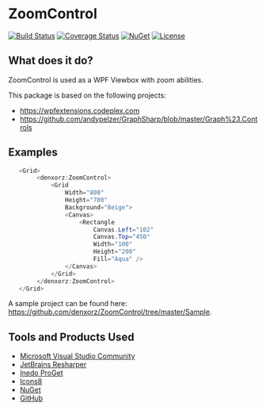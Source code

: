# ZoomControl

[![Build Status](https://travis-ci.org/denxorz/ZoomControl.svg?branch=master)](https://travis-ci.org/denxorz/ZoomControl) [![Coverage Status](https://coveralls.io/repos/github/denxorz/ZoomControl/badge.svg?branch=master)](https://coveralls.io/github/denxorzZoomControl?branch=master) [![NuGet](https://buildstats.info/nuget/Denxorz.ZoomControl)](https://www.nuget.org/packages/Denxorz.ZoomControl/) [![License](http://img.shields.io/:license-mspl-blue.svg)](https://github.com/denxorz/ZoomControl/blob/master/LICENSE)

## What does it do?
ZoomControl is used as a WPF Viewbox with zoom abilities.

This package is based on the following projects: 

* https://wpfextensions.codeplex.com
* https://github.com/andypelzer/GraphSharp/blob/master/Graph%23.Controls

## Examples
```C#
   <Grid>
        <denxorz:ZoomControl>
            <Grid
                Width="800"
                Height="700"
                Background="Beige">
                <Canvas>
                    <Rectangle
                        Canvas.Left="102"
                        Canvas.Top="450"
                        Width="100"
                        Height="200"
                        Fill="Aqua" />
                </Canvas>
            </Grid>
        </denxorz:ZoomControl>
   </Grid>
```

A sample project can be found here: https://github.com/denxorz/ZoomControl/tree/master/Sample.

## Tools and Products Used
* [Microsoft Visual Studio Community](https://www.visualstudio.com)
* [JetBrains Resharper](https://www.jetbrains.com/resharper/)
* [Inedo ProGet](https://inedo.com/proget)
* [Icons8](https://icons8.com/)
* [NuGet](https://www.nuget.org/)
* [GitHub](https://github.com/)